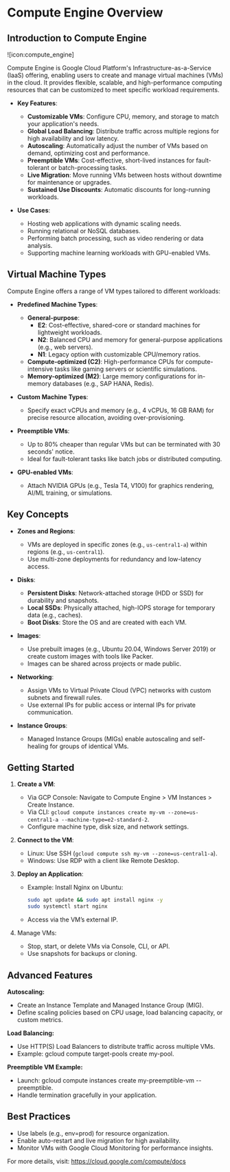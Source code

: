 # Compute Engine Overview

## Introduction to Compute Engine

![icon:compute_engine]

Compute Engine is Google Cloud Platform's Infrastructure-as-a-Service (IaaS) offering, enabling users to create and manage virtual machines (VMs) in the cloud. It provides flexible, scalable, and high-performance computing resources that can be customized to meet specific workload requirements.

- **Key Features**:
  - **Customizable VMs**: Configure CPU, memory, and storage to match your application's needs.
  - **Global Load Balancing**: Distribute traffic across multiple regions for high availability and low latency.
  - **Autoscaling**: Automatically adjust the number of VMs based on demand, optimizing cost and performance.
  - **Preemptible VMs**: Cost-effective, short-lived instances for fault-tolerant or batch-processing tasks.
  - **Live Migration**: Move running VMs between hosts without downtime for maintenance or upgrades.
  - **Sustained Use Discounts**: Automatic discounts for long-running workloads.

- **Use Cases**:
  - Hosting web applications with dynamic scaling needs.
  - Running relational or NoSQL databases.
  - Performing batch processing, such as video rendering or data analysis.
  - Supporting machine learning workloads with GPU-enabled VMs.

## Virtual Machine Types

Compute Engine offers a range of VM types tailored to different workloads:

- **Predefined Machine Types**:
  - **General-purpose**:
    - **E2**: Cost-effective, shared-core or standard machines for lightweight workloads.
    - **N2**: Balanced CPU and memory for general-purpose applications (e.g., web servers).
    - **N1**: Legacy option with customizable CPU/memory ratios.
  - **Compute-optimized (C2)**: High-performance CPUs for compute-intensive tasks like gaming servers or scientific simulations.
  - **Memory-optimized (M2)**: Large memory configurations for in-memory databases (e.g., SAP HANA, Redis).

- **Custom Machine Types**:
  - Specify exact vCPUs and memory (e.g., 4 vCPUs, 16 GB RAM) for precise resource allocation, avoiding over-provisioning.

- **Preemptible VMs**:
  - Up to 80% cheaper than regular VMs but can be terminated with 30 seconds' notice.
  - Ideal for fault-tolerant tasks like batch jobs or distributed computing.

- **GPU-enabled VMs**:
  - Attach NVIDIA GPUs (e.g., Tesla T4, V100) for graphics rendering, AI/ML training, or simulations.

## Key Concepts

- **Zones and Regions**:
  - VMs are deployed in specific zones (e.g., `us-central1-a`) within regions (e.g., `us-central1`).
  - Use multi-zone deployments for redundancy and low-latency access.

- **Disks**:
  - **Persistent Disks**: Network-attached storage (HDD or SSD) for durability and snapshots.
  - **Local SSDs**: Physically attached, high-IOPS storage for temporary data (e.g., caches).
  - **Boot Disks**: Store the OS and are created with each VM.

- **Images**:
  - Use prebuilt images (e.g., Ubuntu 20.04, Windows Server 2019) or create custom images with tools like Packer.
  - Images can be shared across projects or made public.

- **Networking**:
  - Assign VMs to Virtual Private Cloud (VPC) networks with custom subnets and firewall rules.
  - Use external IPs for public access or internal IPs for private communication.

- **Instance Groups**:
  - Managed Instance Groups (MIGs) enable autoscaling and self-healing for groups of identical VMs.

## Getting Started

1. **Create a VM**:
   - Via GCP Console: Navigate to Compute Engine > VM Instances > Create Instance.
   - Via CLI: `gcloud compute instances create my-vm --zone=us-central1-a --machine-type=e2-standard-2`.
   - Configure machine type, disk size, and network settings.

2. **Connect to the VM**:
   - Linux: Use SSH (`gcloud compute ssh my-vm --zone=us-central1-a`).
   - Windows: Use RDP with a client like Remote Desktop.

3. **Deploy an Application**:
   - Example: Install Nginx on Ubuntu:

     ```bash
     sudo apt update && sudo apt install nginx -y
     sudo systemctl start nginx
     ```

   - Access via the VM’s external IP.

4. Manage VMs:

   - Stop, start, or delete VMs via Console, CLI, or API.
   - Use snapshots for backups or cloning.

## Advanced Features

**Autoscaling:**

- Create an Instance Template and Managed Instance Group (MIG).
- Define scaling policies based on CPU usage, load balancing capacity, or custom metrics.

**Load Balancing:**

- Use HTTP(S) Load Balancers to distribute traffic across multiple VMs.
- Example: gcloud compute target-pools create my-pool.

**Preemptible VM Example:**

- Launch: gcloud compute instances create my-preemptible-vm --preemptible.
- Handle termination gracefully in your application.

## Best Practices

- Use labels (e.g., env=prod) for resource organization.
- Enable auto-restart and live migration for high availability.
- Monitor VMs with Google Cloud Monitoring for performance insights.

For more details, visit: <https://cloud.google.com/compute/docs>

